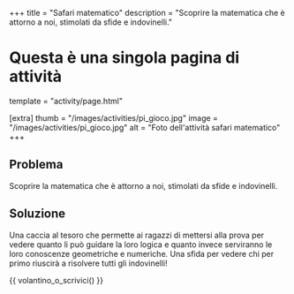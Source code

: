 +++
title = "Safari matematico"
description = "Scoprire la matematica che è attorno a noi, stimolati da sfide e indovinelli."

# Questa è una singola pagina di attività
template = "activity/page.html"

[extra]
thumb = "/images/activities/pi_gioco.jpg"
image = "/images/activities/pi_gioco.jpg"
alt = "Foto dell'attività safari matematico"
+++
## Problema

Scoprire la matematica che è attorno a noi, stimolati da sfide e indovinelli.

## Soluzione

Una caccia al tesoro che permette ai ragazzi di mettersi alla prova
per vedere quanto li può guidare la loro logica e quanto invece
serviranno le loro conoscenze geometriche e numeriche. Una sfida
per vedere chi per primo riuscirà a risolvere tutti gli indovinelli!

{{ volantino_o_scrivici() }}
